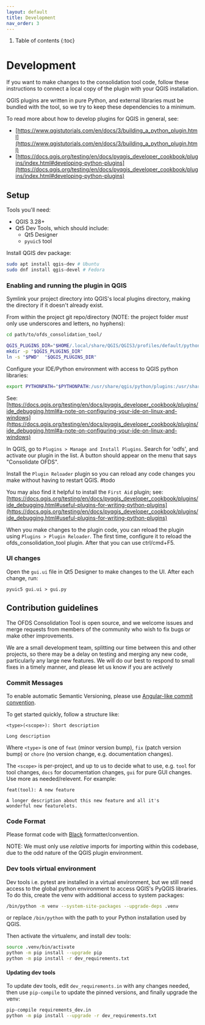```yaml
---
layout: default
title: Development
nav_order: 3
---
```


1. Table of contents
{:toc}

# Development

If you want to make changes to the consolidation tool code, follow these instructions to connect a local copy of the plugin with your QGIS installation.

QGIS plugins are written in pure Python, and external libraries must be bundled with the tool, so we try to keep these dependencies to a minimum.

To read more about how to develop plugins for QGIS in general, see:

- [https://www.qgistutorials.com/en/docs/3/building_a_python_plugin.html](https://www.qgistutorials.com/en/docs/3/building_a_python_plugin.html)
- [https://docs.qgis.org/testing/en/docs/pyqgis_developer_cookbook/plugins/index.html#developing-python-plugins](https://docs.qgis.org/testing/en/docs/pyqgis_developer_cookbook/plugins/index.html#developing-python-plugins)

## Setup

Tools you'll need:

- QGIS 3.28+
- Qt5 Dev Tools, which should include:
  - Qt5 Designer
  - `pyuic5` tool

Install QGIS dev package:

```bash
sudo apt install qgis-dev # Ubuntu
sudo dnf install qgis-devel # Fedora
```

### Enabling and running the plugin in QGIS

Symlink your project directory into QGIS's local plugins directory, making the directory if it doesn't already exist.

From within the project git repo/directory (NOTE: the project folder *must* only use underscores and letters, no hyphens):

```bash
cd path/to/ofds_consolidation_tool/

QGIS_PLUGINS_DIR="$HOME/.local/share/QGIS/QGIS3/profiles/default/python/plugins"
mkdir -p "$QGIS_PLUGINS_DIR"
ln -s "$PWD"  "$QGIS_PLUGINS_DIR"
```

Configure your IDE/Python environment with access to QGIS python libraries:

```bash
export PYTHONPATH="$PYTHONPATH:/usr/share/qgis/python/plugins:/usr/share/qgis/python"
```

See: [https://docs.qgis.org/testing/en/docs/pyqgis_developer_cookbook/plugins/ide_debugging.html#a-note-on-configuring-your-ide-on-linux-and-windows](https://docs.qgis.org/testing/en/docs/pyqgis_developer_cookbook/plugins/ide_debugging.html#a-note-on-configuring-your-ide-on-linux-and-windows)

In QGIS, go to `Plugins > Manage and Install Plugins`. Search for 'odfs', and activate our plugin in the list. A button should appear on the menu that says "Consolidate OFDS".

Install the `Plugin Reloader` plugin so you can reload any code changes you make without having to restart QGIS. #todo

You may also find it helpful to install the `First Aid` plugin; see: [https://docs.qgis.org/testing/en/docs/pyqgis_developer_cookbook/plugins/ide_debugging.html#useful-plugins-for-writing-python-plugins](https://docs.qgis.org/testing/en/docs/pyqgis_developer_cookbook/plugins/ide_debugging.html#useful-plugins-for-writing-python-plugins)

When you make changes to the plugin code, you can reload the plugin using `Plugins > Plugin Reloader`. The first time, configure it to reload the ofds_consolidation_tool plugin. After that you can use ctrl/cmd+F5.

### UI changes

Open the `gui.ui` file in Qt5 Designer to make changes to the UI. After each change, run:

```
pyuic5 gui.ui > gui.py
```

## Contribution guidelines

The OFDS Consolidation Tool is open source, and we welcome issues and merge requests from members of the community who wish to fix bugs or make other improvements.

We are a small development team, splitting our time between this and other projects, so there may be a delay on testing and merging any new code, particularly any large new features. We will do our best to respond to small fixes in a timely manner, and please let us know if you are actively 

### Commit Messages

To enable automatic Semantic Versioning, please use [Angular-like commit convention](https://www.conventionalcommits.org/en/v1.0.0/#summary).

To get started quickly, follow a structure like:

```
<type>(<scope>): Short description

Long description
```

Where `<type>` is one of `feat` (minor version bump), `fix`
(patch version bump) or `chore` (no version change, e.g. documentation changes).

The `<scope>` is per-project, and up to us to decide what to use, e.g. `tool` for tool changes, `docs` for documentation changes, `gui` for pure GUI changes. Use more as needed/relevent. For example:

```
feat(tool): A new feature

A longer description about this new feature and all it's
wonderful new featurelets.
```

### Code Format

Please format code with [Black](https://black.readthedocs.io/en/stable/) formatter/convention.

NOTE: We must only use *relative* imports for importing within this codebase, due to the odd nature of the QGIS plugin environment.

### Dev tools virtual environment

Dev tools i.e. pytest are installed in a virtual environment, but we still need access to the global python environment to access QGIS's PyQGIS libraries. To do this, create the venv with additional access to system packages:

```bash
/bin/python -m venv --system-site-packages --upgrade-deps .venv
```

or replace `/bin/python` with the path to your Python installation used by QGIS.

Then activate the virtualenv, and install dev tools:

```bash
source .venv/bin/activate
python -m pip install --upgrade pip
python -m pip install -r dev_requirements.txt
```

#### Updating dev tools

To update dev tools, edit `dev_requirements.in` with any changes needed, then use `pip-compile` to update the pinned versions, and finally upgrade the venv:

```bash
pip-compile requirements_dev.in
python -m pip install --upgrade -r dev_requirements.txt
```